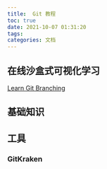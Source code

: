 ```yaml
---
title:  Git 教程
toc: true
date: 2021-10-07 01:31:20
tags:
categories: 文档
---
```


## 在线沙盒式可视化学习
[Learn Git Branching](https://learngitbranching.js.org/?locale=zh_CN)

## 基础知识


## 工具

### GitKraken